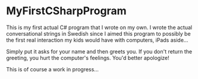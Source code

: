 # MyFirstCSharpProgram

 This is my first actual C# program that I wrote on my own. 
 I wrote the actual conversational strings in Swedish since I aimed 
 this program to possibly be the first real interaction my kids would
 have with computers, iPads aside...
  
 Simply put it asks for your name and then greets you. 
 If you don't return the greeting, you hurt the computer's feelings. 
 You'd better apologize!
 
 This is of course a work in progress...
